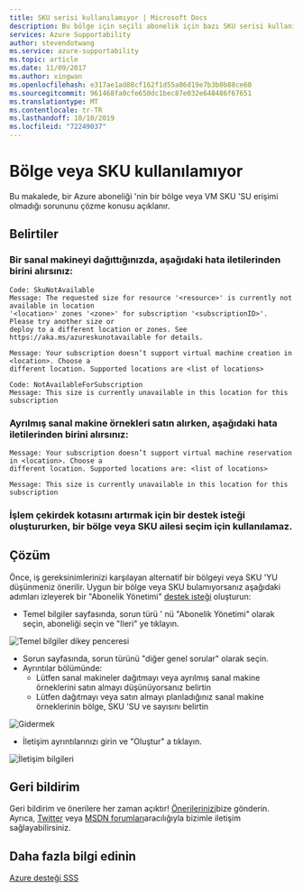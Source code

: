 ```yaml
---
title: SKU serisi kullanılamıyor | Microsoft Docs
description: Bu bölge için seçili abonelik için bazı SKU serisi kullanılamıyor.
services: Azure Supportability
author: stevendotwang
ms.service: azure-supportability
ms.topic: article
ms.date: 11/09/2017
ms.author: xingwan
ms.openlocfilehash: e317ae1ad88cf162f1d55a06d19e7b3b0b88ce60
ms.sourcegitcommit: 961468fa0cfe650dc1bec87e032e648486f67651
ms.translationtype: MT
ms.contentlocale: tr-TR
ms.lasthandoff: 10/10/2019
ms.locfileid: "72249037"
---
```

# <a name="region-or-sku-unavailable"></a>Bölge veya SKU kullanılamıyor
Bu makalede, bir Azure aboneliği 'nin bir bölge veya VM SKU 'SU erişimi olmadığı sorununu çözme konusu açıklanır.

## <a name="symptoms"></a>Belirtiler

### <a name="when-deploying-a-virtual-machine-you-receive-one-of-the-following-error-messages"></a>Bir sanal makineyi dağıttığınızda, aşağıdaki hata iletilerinden birini alırsınız:
```
Code: SkuNotAvailable
Message: The requested size for resource '<resource>' is currently not available in location 
'<location>' zones '<zone>' for subscription '<subscriptionID>'. Please try another size or 
deploy to a different location or zones. See https://aka.ms/azureskunotavailable for details.
```

```
Message: Your subscription doesn’t support virtual machine creation in <location>. Choose a 
different location. Supported locations are <list of locations>
```

```
Code: NotAvailableForSubscription
Message: This size is currently unavailable in this location for this subscription
```

### <a name="when-purchasing-reserved-virtual-machine-instances-you-receive-one-of-the-following-error-messages"></a>Ayrılmış sanal makine örnekleri satın alırken, aşağıdaki hata iletilerinden birini alırsınız:

```
Message: Your subscription doesn’t support virtual machine reservation in <location>. Choose a 
different location. Supported locations are: <list of locations>  
```

```
Message: This size is currently unavailable in this location for this subscription
```

### <a name="when-creating-a-support-request-to-increase-compute-core-quota-a-region-or-a-sku-family-is-not-available-for-selection"></a>İşlem çekirdek kotasını artırmak için bir destek isteği oluştururken, bir bölge veya SKU ailesi seçim için kullanılamaz.

## <a name="solution"></a>Çözüm
Önce, iş gereksinimlerinizi karşılayan alternatif bir bölgeyi veya SKU 'YU düşünmeniz önerilir. Uygun bir bölge veya SKU bulamıyorsanız aşağıdaki adımları izleyerek bir "Abonelik Yönetimi" [destek isteği](https://ms.portal.azure.com/#blade/Microsoft_Azure_Support/HelpAndSupportBlade/newsupportrequest) oluşturun:


- Temel bilgiler sayfasında, sorun türü ' nü "Abonelik Yönetimi" olarak seçin, aboneliği seçin ve "Ileri" ye tıklayın.

![Temel bilgiler dikey penceresi](./media/SKU-series-unavailable/BasicsSubMgmt.png)


-   Sorun sayfasında, sorun türünü "diğer genel sorular" olarak seçin.
- Ayrıntılar bölümünde:
  - Lütfen sanal makineler dağıtmayı veya ayrılmış sanal makine örneklerini satın almayı düşünüyorsanız belirtin
  - Lütfen dağıtmayı veya satın almayı planladığınız sanal makine örneklerinin bölge, SKU 'SU ve sayısını belirtin


![Gidermek](./media/SKU-series-unavailable/ProblemSubMgmt.png)

-   İletişim ayrıntılarınızı girin ve "Oluştur" a tıklayın.

![İletişim bilgileri](./media/SKU-series-unavailable/ContactInformation.png)

## <a name="feedback"></a>Geri bildirim
Geri bildirim ve önerilere her zaman açıktır! [Önerilerinizi](https://feedback.azure.com/forums/266794-support-feedback)bize gönderin. Ayrıca, [Twitter](https://twitter.com/azuresupport) veya [MSDN forumları](https://social.msdn.microsoft.com/Forums/azure)aracılığıyla bizimle iletişim sağlayabilirsiniz.

## <a name="learn-more"></a>Daha fazla bilgi edinin
[Azure desteği SSS](https://azure.microsoft.com/support/faq)

